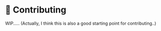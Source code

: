 # 🤝 Contributing

WIP..... (Actually, I think this is also a good starting point for contributing..)